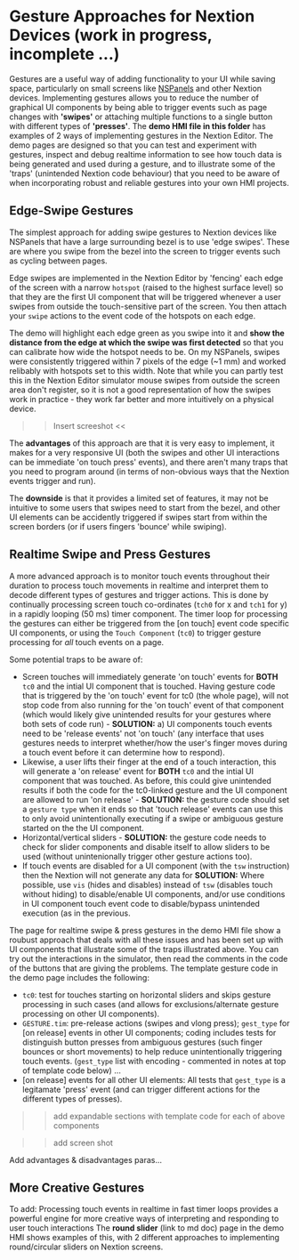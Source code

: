 # Gesture Approaches for Nextion Devices (work in progress, incomplete ...)

Gestures are a useful way of adding functionality to your UI while saving space, particularly on small screens like [NSPanels](https://community.home-assistant.io/t/sonoff-nspanel-smart-scene-wall-switch-by-itead-coming-soon-on-kickstarter/332962) and other Nextion devices.   Implementing gestures allows you to reduce the number of graphical UI components by being able to trigger events such as page changes with **'swipes'** or attaching multiple functions to a single button with different types of **'presses'**.  The **demo HMI file in this folder** has examples of 2 ways of implementing gestures in the Nextion Editor.  The demo pages are designed so that you can test and experiment with gestures, inspect and debug realtime information to see how touch data is being generated and used during a gesture, and to illustrate some of the 'traps' (unintended Nextion code behaviour) that you need to be aware of when incorporating robust and reliable gestures into your own HMI projects. 

## Edge-Swipe Gestures
The simplest approach for adding swipe gestures to Nextion devices like NSPanels that have a large surrounding bezel is to use 'edge swipes'.  These are where you swipe from the bezel into the screen to trigger events such as cycling between pages.

Edge swipes are implemented in the Nextion Editor by 'fencing' each edge of the screen with a narrow `hotspot` (raised to the highest surface level) so that they are the first UI component that will be triggered whenever a user swipes from outside the touch-sensitive part of the screen.  You then attach your `swipe` actions to the event code of the hotspots on each edge.

The demo  will highlight each edge green as you swipe into it and **show the distance from the edge at which the swipe was first detected** so that you can calibrate how wide the hotspot needs to be.  On my NSPanels, swipes were consistently triggered within 7 pixels of the edge (~1 mm) and worked relibably with hotspots set to this width.  Note that while you can partly test this in the Nextion Editor simulator mouse swipes from outside the screen area don't register, so it is not a good representation of how the swipes work in practice - they work far better and more intuitively on a physical device.

>> Insert screeshot <<

The **advantages** of this approach are that it is very easy to implement, it makes for a very responsive UI (both the swipes and other UI interactions can be immediate 'on touch press' events), and there aren't many traps that you need to program around (in terms of non-obvious ways that the Nextion events trigger and run).

The **downside** is that it provides a limited set of features, it may not be intuitive to some users that swipes need to start from the bezel, and other UI elements can be accidently triggered if swipes start from within the screen borders (or if users fingers 'bounce' while swiping).



## Realtime Swipe and Press Gestures
A more advanced approach is to monitor touch events throughout their duration to process touch movements in realtime and interpret them to decode different types of gestures and trigger actions.  This is done by continually processing screen touch co-ordinates (`tch0` for x and `tch1` for y) in a rapidly looping (50 ms) timer component.  The timer loop for processing the gestures can either be triggered from the [on touch] event code specific UI components, or using the `Touch Component` (`tc0`) to trigger gesture processing for _all_ touch events on a page.

Some potential traps to be aware of:

* Screen touches will immediately generate 'on touch' events for **BOTH** `tc0` and the intial UI component that is touched.  Having gesture code that is triggered by the 'on touch' event for tc0 (the whole page), will not stop code from also running for the 'on touch' event of that component (which would likely give unintended results for your gestures where both sets of code run) - **SOLUTION:** a) UI components touch events need to be 'release events' not 'on touch' (any interface that uses gestures needs to interpret whether/how the user's finger moves during a touch event before it can determine how to respond). 
* Likewise, a user lifts their finger at the end of a touch interaction, this will generate a 'on release' event for **BOTH** `tc0` and the intial UI component that was touched.  As before, this could give unintended results if both the code for the tc0-linked gesture and the UI component are allowed to run 'on release' - **SOLUTION:** the gesture code should set a `gesture type` when it ends so that 'touch release' events can use this to only avoid unintentionally executing if a swipe or ambiguous gesture started on the the UI component.
* Horizontal/vertical sliders - **SOLUTION:** the gesture code needs to check for slider components and disable itself to allow sliders to be used (without unintenionally trigger other gesture actions too).
* If touch events are disabled for a UI component (with the `tsw` instruction) then the Nextion will not generate any data for **SOLUTION:**  Where possible, use `vis` (hides and disables) instead of `tsw` (disables touch without hiding) to disable/enable UI components, and/or use conditions in UI component touch event code to disable/bypass unintended execution (as in the previous.

The page for realtime swipe & press gestures in the demo HMI file show a roubust approach that deals with all these issues and has been set up with UI components that illustrate some of the traps illustrated above.  You can try out the interactions in the simulator, then read the comments in the code of the buttons that are giving the problems.  The template gesture code in the demo page includes the following:
* `tc0`: test for touches starting on horizontal sliders and skips gesture processing in such cases (and allows for exclusions/alternate gesture processing on other UI components).
* `GESTURE.tim`: pre-release actions (swipes and vlong press); `gest_type` for [on release] events in other UI components; coding includes tests for distinguish button presses from ambiguous gestures (such finger bounces or short movements) to help reduce unintentionally triggering touch events.  (`gest_type` list with encoding - commented in notes at top of template code below) ...
* [on release] events for all other UI elements:  All tests that `gest_type` is a legitamate 'press' event (and can trigger different actions for the different types of presses).

>> add expandable sections with template code for each of above components

>> add screen shot

Add advantages & disadvantages paras...

## More Creative Gestures
To add:
Processing touch events in realtime in fast timer loops provides a powerful engine for more creative ways of interpreting and responding to user touch interactions
The **round slider** (link to md doc) page in the demo HMI shows examples of this, with 2 different approaches to implementing round/circular sliders on Nextion screens.
